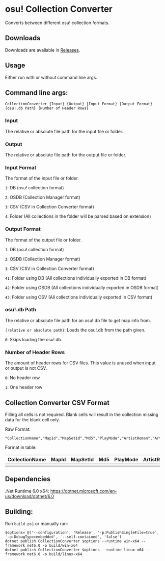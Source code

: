 # osu! Collection Converter

Converts between different osu! collection formats.

## Downloads

Downloads are available in [Releases](https://github.com/Kuuuube/osu_CollectionConverter/releases).

## Usage

Either run with or without command line args.

## Command line args:

```
CollectionConverter {Input} {Output} {Input Format} {Output Format} {osu!.db Path} {Number of Header Rows}
```

### Input

The relative or absolute file path for the input file or folder.

### Output

The relative or absolute file path for the output file or folder.

### Input Format

The format of the input file or folder.

`1`: DB (osu! collection format)

`2`: OSDB (Collection Manager format)

`3`: CSV (CSV in Collection Converter format)

`4`: Folder (All collections in the folder will be parsed based on extension)

### Output Format

The format of the output file or folder.

`1`: DB (osu! collection format)

`2`: OSDB (Collection Manager format)

`3`: CSV (CSV in Collection Converter format)

`41`: Folder using DB (All collections individually exported in DB format)

`42`: Folder using OSDB (All collections individually exported in OSDB format)

`43`: Folder using CSV (All collections individually exported in CSV format)

### osu!.db Path

The relative or absolute file path for an osu!.db file to get map info from.

`{relative or absolute path}`: Loads the osu!.db from the path given.

`0`: Skips loading the osu!.db.

### Number of Header Rows

The amount of header rows for CSV files. This value is unused when input or output is not CSV.

`0`: No header row

`1`: One header row

## Collection Converter CSV Format

Filling all cells is not required. Blank cells will result in the collection missing data for the blank cell only.

Raw Format:

```
"CollectionName","MapId","MapSetId","Md5","PlayMode","ArtistRoman","ArtistUnicode","TitleRoman","TitleUnicode","DiffName","StarsNomod"
```

Format in table:

| CollectionName | MapId	| MapSetId	| Md5	| PlayMode	| ArtistRoman	| ArtistUnicode	| TitleRoman	| TitleUnicode	| DiffName	| StarsNomod |
| :------------- | :------- | :-------- | ----: |---------: |-------------: |-------------: |-------------: |-------------: |---------: |----------: |
|                |          |           |       |           |               |               |               |               |           |            |

## Dependencies

.Net Runtime 6.0 x64: https://dotnet.microsoft.com/en-us/download/dotnet/6.0

## Building:

Run `build.ps1` or manually run:

```
$options= @('--configuration', 'Release', '-p:PublishSingleFile=true', '-p:DebugType=embedded', '--self-contained', 'false')
dotnet publish CollectionConverter $options --runtime win-x64 --framework net6.0 -o build/win-x64
dotnet publish CollectionConverter $options --runtime linux-x64 --framework net6.0 -o build/linux-x64
```